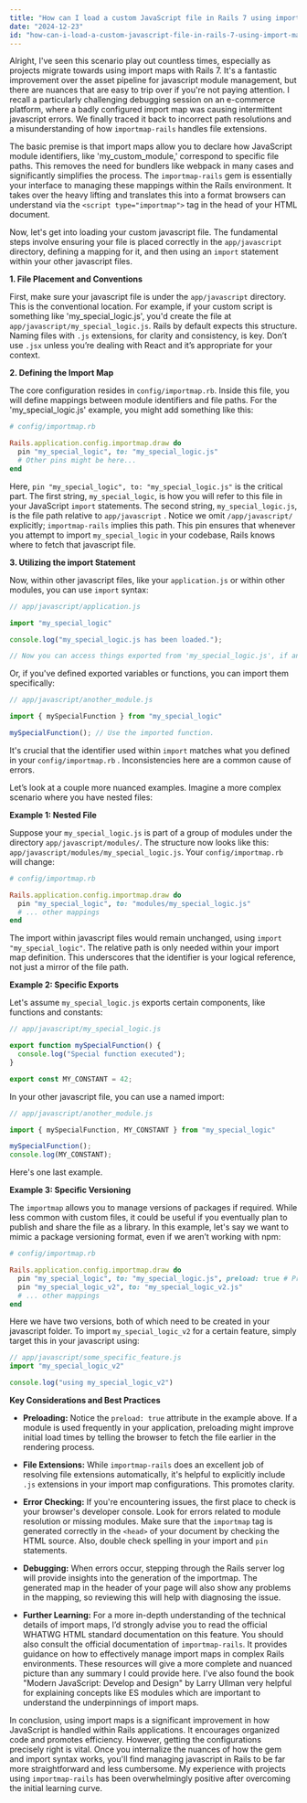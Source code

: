 ```yaml
---
title: "How can I load a custom JavaScript file in Rails 7 using import maps?"
date: "2024-12-23"
id: "how-can-i-load-a-custom-javascript-file-in-rails-7-using-import-maps"
---
```


Alright,  I've seen this scenario play out countless times, especially as projects migrate towards using import maps with Rails 7. It's a fantastic improvement over the asset pipeline for javascript module management, but there are nuances that are easy to trip over if you're not paying attention. I recall a particularly challenging debugging session on an e-commerce platform, where a badly configured import map was causing intermittent javascript errors. We finally traced it back to incorrect path resolutions and a misunderstanding of how `importmap-rails` handles file extensions.

The basic premise is that import maps allow you to declare how JavaScript module identifiers, like 'my_custom_module,' correspond to specific file paths. This removes the need for bundlers like webpack in many cases and significantly simplifies the process. The `importmap-rails` gem is essentially your interface to managing these mappings within the Rails environment. It takes over the heavy lifting and translates this into a format browsers can understand via the `<script type="importmap">` tag in the head of your HTML document.

Now, let's get into loading your custom javascript file. The fundamental steps involve ensuring your file is placed correctly in the `app/javascript` directory, defining a mapping for it, and then using an `import` statement within your other javascript files.

**1. File Placement and Conventions**

First, make sure your javascript file is under the `app/javascript` directory. This is the conventional location. For example, if your custom script is something like 'my_special_logic.js', you'd create the file at `app/javascript/my_special_logic.js`. Rails by default expects this structure. Naming files with `.js` extensions, for clarity and consistency, is key. Don’t use `.jsx` unless you’re dealing with React and it’s appropriate for your context.

**2. Defining the Import Map**

The core configuration resides in `config/importmap.rb`. Inside this file, you will define mappings between module identifiers and file paths. For the 'my_special_logic.js' example, you might add something like this:

```ruby
# config/importmap.rb

Rails.application.config.importmap.draw do
  pin "my_special_logic", to: "my_special_logic.js"
  # Other pins might be here...
end
```

Here, `pin "my_special_logic", to: "my_special_logic.js"` is the critical part. The first string, `my_special_logic`, is how you will refer to this file in your JavaScript `import` statements. The second string, `my_special_logic.js`, is the file path relative to `app/javascript` . Notice we omit `/app/javascript/` explicitly; `importmap-rails` implies this path. This pin ensures that whenever you attempt to import `my_special_logic` in your codebase, Rails knows where to fetch that javascript file.

**3. Utilizing the import Statement**

Now, within other javascript files, like your `application.js` or within other modules, you can use `import` syntax:

```javascript
// app/javascript/application.js

import "my_special_logic"

console.log("my_special_logic.js has been loaded.");

// Now you can access things exported from 'my_special_logic.js', if any.
```

Or, if you've defined exported variables or functions, you can import them specifically:

```javascript
// app/javascript/another_module.js

import { mySpecialFunction } from "my_special_logic"

mySpecialFunction(); // Use the imported function.

```

It's crucial that the identifier used within `import` matches what you defined in your `config/importmap.rb` . Inconsistencies here are a common cause of errors.

Let’s look at a couple more nuanced examples. Imagine a more complex scenario where you have nested files:

**Example 1: Nested File**

Suppose your `my_special_logic.js` is part of a group of modules under the directory `app/javascript/modules/`. The structure now looks like this: `app/javascript/modules/my_special_logic.js`. Your `config/importmap.rb` will change:

```ruby
# config/importmap.rb

Rails.application.config.importmap.draw do
  pin "my_special_logic", to: "modules/my_special_logic.js"
  # ... other mappings
end
```

The import within javascript files would remain unchanged, using `import "my_special_logic"`. The relative path is only needed within your import map definition. This underscores that the identifier is your logical reference, not just a mirror of the file path.

**Example 2: Specific Exports**

Let's assume `my_special_logic.js` exports certain components, like functions and constants:

```javascript
// app/javascript/my_special_logic.js

export function mySpecialFunction() {
  console.log("Special function executed");
}

export const MY_CONSTANT = 42;
```

In your other javascript file, you can use a named import:

```javascript
// app/javascript/another_module.js

import { mySpecialFunction, MY_CONSTANT } from "my_special_logic"

mySpecialFunction();
console.log(MY_CONSTANT);
```

Here's one last example.

**Example 3: Specific Versioning**

The `importmap` allows you to manage versions of packages if required. While less common with custom files, it could be useful if you eventually plan to publish and share the file as a library. In this example, let's say we want to mimic a package versioning format, even if we aren’t working with npm:

```ruby
# config/importmap.rb

Rails.application.config.importmap.draw do
  pin "my_special_logic", to: "my_special_logic.js", preload: true # Preloading for quicker initial load
  pin "my_special_logic_v2", to: "my_special_logic_v2.js"
  # ... other mappings
end
```

Here we have two versions, both of which need to be created in your javascript folder. To import `my_special_logic_v2` for a certain feature, simply target this in your javascript using:

```javascript
// app/javascript/some_specific_feature.js
import "my_special_logic_v2"

console.log("using my_special_logic_v2")
```

**Key Considerations and Best Practices**

*   **Preloading:** Notice the `preload: true` attribute in the example above. If a module is used frequently in your application, preloading might improve initial load times by telling the browser to fetch the file earlier in the rendering process.

*   **File Extensions:** While `importmap-rails` does an excellent job of resolving file extensions automatically, it's helpful to explicitly include `.js` extensions in your import map configurations. This promotes clarity.

*   **Error Checking:** If you're encountering issues, the first place to check is your browser's developer console. Look for errors related to module resolution or missing modules. Make sure that the `importmap` tag is generated correctly in the `<head>` of your document by checking the HTML source. Also, double check spelling in your import and `pin` statements.

*   **Debugging:** When errors occur, stepping through the Rails server log will provide insights into the generation of the importmap. The generated map in the header of your page will also show any problems in the mapping, so reviewing this will help with diagnosing the issue.

*   **Further Learning:** For a more in-depth understanding of the technical details of import maps, I’d strongly advise you to read the official WHATWG HTML standard documentation on this feature. You should also consult the official documentation of `importmap-rails`. It provides guidance on how to effectively manage import maps in complex Rails environments. These resources will give a more complete and nuanced picture than any summary I could provide here. I've also found the book "Modern JavaScript: Develop and Design" by Larry Ullman very helpful for explaining concepts like ES modules which are important to understand the underpinnings of import maps.

In conclusion, using import maps is a significant improvement in how JavaScript is handled within Rails applications. It encourages organized code and promotes efficiency. However, getting the configurations precisely right is vital. Once you internalize the nuances of how the gem and import syntax works, you'll find managing javascript in Rails to be far more straightforward and less cumbersome. My experience with projects using `importmap-rails` has been overwhelmingly positive after overcoming the initial learning curve.
